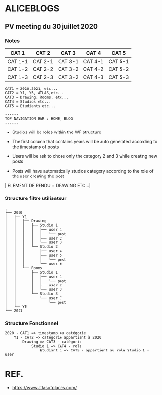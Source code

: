 # ALICEBLOGS

## PV meeting du 30 juillet 2020

### Notes

|CAT 1|CAT 2|CAT 3|CAT 4|CAT 5|
|:---:|:---:|:---:|:---:|:---:|
|CAT 1-1|CAT 2-1|CAT 3-1|CAT 4-1|CAT 5-1|
|CAT 1-2|CAT 2-2|CAT 3-2|CAT 4-2|CAT 5-2|
|CAT 1-3|CAT 2-3|CAT 3-2|CAT 4-3|CAT 5-3|


    CAT1 = 2020,2021, etc...
    CAT2 = Y1, Y5, ATLAS,etc...
    CAT3 = Drawing, Rooms, etc...
    CAT4 = Studios etc...
    CAT5 = Etudiants etc...

    ------
    TOP NAVIGATION BAR : HOME, BLOG
    ------

* Studios will be roles within the WP structure

* The first column that contains years will be auto generated according to the timestamp of posts

* Users will be ask to chose only the category 2 and 3 while creating new posts

* Posts will have automatically studios category according to the role of the user creating the post

| ELEMENT DE RENDU = DRAWING ETC...|

### Structure filtre utilisateur

    .
    ├── 2020
    │   ├── Y1
    │   │   ├── Drawing
    │   │   │   ├── Studio 1
    │   │   │   │   ├── user 1
    │   │   │   │   │   └── post
    │   │   │   │   ├── user 2
    │   │   │   │   └── user 3
    │   │   │   └── Studio 2
    │   │   │       ├── user 4
    │   │   │       ├── user 5
    │   │   │       │   └── post
    │   │   │       └── user 6
    │   │   └── Rooms
    │   │       ├── Studio 1
    │   │       │   ├── user 1
    │   │       │   │   └── post
    │   │       │   ├── user 2
    │   │       │   └── user 3
    │   │       └── Studio 3
    │   │           └── user 7
    │   │               └── post
    │   └── Y5
    └── 2021

### Structure Fonctionnel

    2020 - CAT1 => timestamp ou catégorie
        Y1 - CAT2 => catégorie appartient à 2020
            Drawing => CAT3 - catégorie
                Studio 1 => CAT4 - role
                    Etudiant 1 => CAT5 - appartient au role Studio 1 - user


# REF.

* https://www.atlasofplaces.com/
